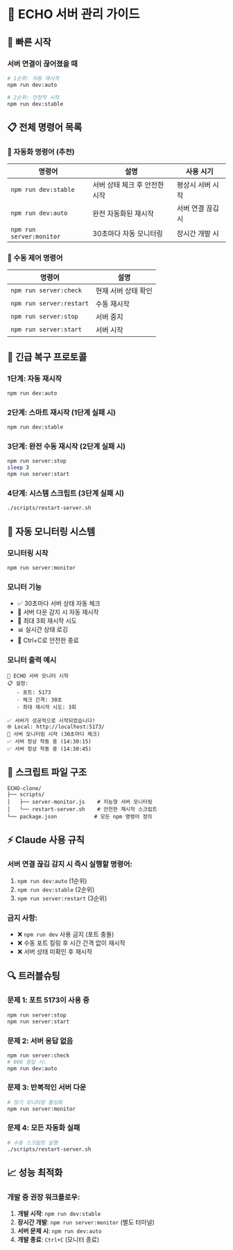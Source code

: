# 🚀 ECHO 서버 관리 가이드

## 🎯 빠른 시작

### 서버 연결이 끊어졌을 때
```bash
# 1순위: 자동 재시작
npm run dev:auto

# 2순위: 안정적 시작
npm run dev:stable
```

## 📋 전체 명령어 목록

### 🤖 자동화 명령어 (추천)
| 명령어 | 설명 | 사용 시기 |
|--------|------|-----------|
| `npm run dev:stable` | 서버 상태 체크 후 안전한 시작 | 평상시 서버 시작 |
| `npm run dev:auto` | 완전 자동화된 재시작 | 서버 연결 끊김 시 |
| `npm run server:monitor` | 30초마다 자동 모니터링 | 장시간 개발 시 |

### 🔧 수동 제어 명령어
| 명령어 | 설명 |
|--------|------|
| `npm run server:check` | 현재 서버 상태 확인 |
| `npm run server:restart` | 수동 재시작 |
| `npm run server:stop` | 서버 중지 |
| `npm run server:start` | 서버 시작 |

## 🚨 긴급 복구 프로토콜

### 1단계: 자동 재시작
```bash
npm run dev:auto
```

### 2단계: 스마트 재시작 (1단계 실패 시)
```bash
npm run dev:stable
```

### 3단계: 완전 수동 재시작 (2단계 실패 시)
```bash
npm run server:stop
sleep 3
npm run server:start
```

### 4단계: 시스템 스크립트 (3단계 실패 시)
```bash
./scripts/restart-server.sh
```

## 🤖 자동 모니터링 시스템

### 모니터링 시작
```bash
npm run server:monitor
```

### 모니터 기능
- ✅ 30초마다 서버 상태 자동 체크
- 🔄 서버 다운 감지 시 자동 재시작
- 🔁 최대 3회 재시작 시도
- 📊 실시간 상태 로깅
- 🛑 Ctrl+C로 안전한 종료

### 모니터 출력 예시
```
🎯 ECHO 서버 모니터 시작
📋 설정:
   - 포트: 5173
   - 체크 간격: 30초
   - 최대 재시작 시도: 3회

✅ 서버가 성공적으로 시작되었습니다!
🌐 Local: http://localhost:5173/
👀 서버 모니터링 시작 (30초마다 체크)
✅ 서버 정상 작동 중 (14:30:15)
✅ 서버 정상 작동 중 (14:30:45)
```

## 📁 스크립트 파일 구조

```
ECHO-clone/
├── scripts/
│   ├── server-monitor.js    # 지능형 서버 모니터링
│   └── restart-server.sh    # 안전한 재시작 스크립트
└── package.json            # 모든 npm 명령어 정의
```

## ⚡ Claude 사용 규칙

### 서버 연결 끊김 감지 시 즉시 실행할 명령어:
1. `npm run dev:auto` (1순위)
2. `npm run dev:stable` (2순위)
3. `npm run server:restart` (3순위)

### 금지 사항:
- ❌ `npm run dev` 사용 금지 (포트 충돌)
- ❌ 수동 포트 킬링 후 시간 간격 없이 재시작
- ❌ 서버 상태 미확인 후 재시작

## 🔍 트러블슈팅

### 문제 1: 포트 5173이 사용 중
```bash
npm run server:stop
npm run server:start
```

### 문제 2: 서버 응답 없음
```bash
npm run server:check
# 000 응답 시:
npm run dev:auto
```

### 문제 3: 반복적인 서버 다운
```bash
# 장기 모니터링 활성화
npm run server:monitor
```

### 문제 4: 모든 자동화 실패
```bash
# 수동 스크립트 실행
./scripts/restart-server.sh
```

## 📈 성능 최적화

### 개발 중 권장 워크플로우:
1. **개발 시작**: `npm run dev:stable`
2. **장시간 개발**: `npm run server:monitor` (별도 터미널)
3. **서버 문제 시**: `npm run dev:auto`
4. **개발 종료**: `Ctrl+C` (모니터 종료)